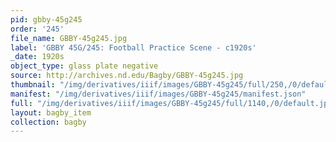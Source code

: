 ```yaml
---
pid: gbby-45g245
order: '245'
file_name: GBBY-45g245.jpg
label: 'GBBY 45G/245: Football Practice Scene - c1920s'
_date: 1920s
object_type: glass plate negative
source: http://archives.nd.edu/Bagby/GBBY-45g245.jpg
thumbnail: "/img/derivatives/iiif/images/GBBY-45g245/full/250,/0/default.jpg"
manifest: "/img/derivatives/iiif/images/GBBY-45g245/manifest.json"
full: "/img/derivatives/iiif/images/GBBY-45g245/full/1140,/0/default.jpg"
layout: bagby_item
collection: bagby
---
```

